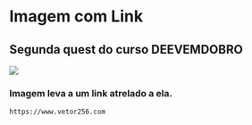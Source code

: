 # Imagem com Link

## Segunda quest do curso DEEVEMDOBRO

[<img src="./gifcode.gif">](https://www.vetor256.com)

### Imagem leva a um link atrelado a ela.
```
https://www.vetor256.com 
```